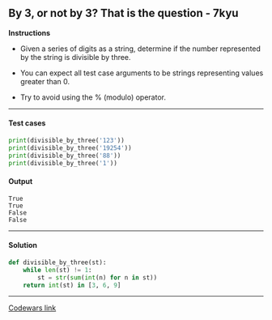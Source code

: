 ## By 3, or not by 3? That is the question - 7kyu

**Instructions**

- Given a series of digits as a string, determine if the number represented by the string is divisible by three.

- You can expect all test case arguments to be strings representing values greater than 0.

- Try to avoid using the % (modulo) operator.

---

#### Test cases

```python
print(divisible_by_three('123'))
print(divisible_by_three('19254'))
print(divisible_by_three('88'))
print(divisible_by_three('1'))
```

#### Output 
```
True
True
False
False
```

---

#### Solution

```python
def divisible_by_three(st):
    while len(st) != 1: 
        st = str(sum(int(n) for n in st))
    return int(st) in [3, 6, 9]
```

---

[Codewars link](https://www.codewars.com/kata/59f7fc109f0e86d705000043)
